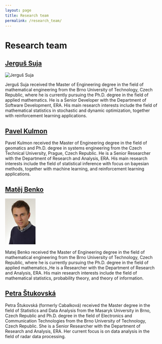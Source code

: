 ```yaml
---
layout: page
title: Research team
permalink: /research_team/
---
```


# Research team

## [Jerguš Suja](https://orcid.org/0009-0009-3421-3841)

<img src="{{site.url}}/img/jsuja.jfif" alt="Jerguš Suja" width="100"/>


Jerguš Suja received the Master of Engineering degree in the field of mathematical engineering from the Brno University of Technology, Czech Republic, where he is currently pursuing the Ph.D. degree in the field of applied mathematics. He is a Senior Developer with the Department of Software Development, ERA. His main research interests include the field of mathematical statistics in stochastic and dynamic optimization, together with reinforcement learning applications.

## [Pavel Kulmon](https://orcid.org/0000-0003-3876-3460)

Pavel Kulmon received the Master of Engineering degree in the field of geomatics and Ph.D. degree in systems engineering from the Czech Technical University, Prague, Czech Republic. He is a Senior Researcher with the Department of Research and Analysis, ERA. His main research interests include the field of statistical inference with focus on bayesian methods, together with machine learning, and reinforcement learning applications.

## [Matěj Benko](https://orcid.org/0009-0005-8311-6301)

<img src="img/mbenko.png" alt="Matěj Benko" width="100"/>

Matej Benko received the Master of Engineering degree in the field of mathematical engineering from the Brno University of Technology, Czech Republic, where he is currently pursuing the Ph.D. degree in the field of applied mathematics.,He is a Researcher with the Department of Research and Analysis, ERA. His main research interests include the field of mathematical statistics, probability theory, and theory of information.

## [Petra Štukovská](https://orcid.org/0009-0004-0575-1492)

Petra Štukovská (formerly Cabalková) received the Master degree in the field of Statistics and Data Analysis from the Masaryk University in Brno, Czech Republic and Ph.D. degree in the field of Electronics and Communication Technologies from the Brno University of Technology, Czech Republic. She is a Senior Researcher with the Department of Research and Analysis, ERA. Her current focus is on data analysis in the field of radar data processing.